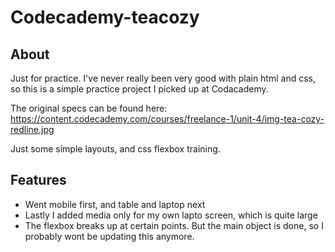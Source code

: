 # Codecademy-teacozy
## About
Just for practice. I've never really been very good with plain html and css, so this is a simple practice project I picked up at Codacademy.

The original specs can be found here: https://content.codecademy.com/courses/freelance-1/unit-4/img-tea-cozy-redline.jpg

Just some simple layouts, and css flexbox training.

## Features
- Went mobile first, and table and laptop next
- Lastly I added media only for my own lapto screen, which is quite large
- The flexbox breaks up at certain points. But the main object is done, so I probably wont be updating this anymore.
